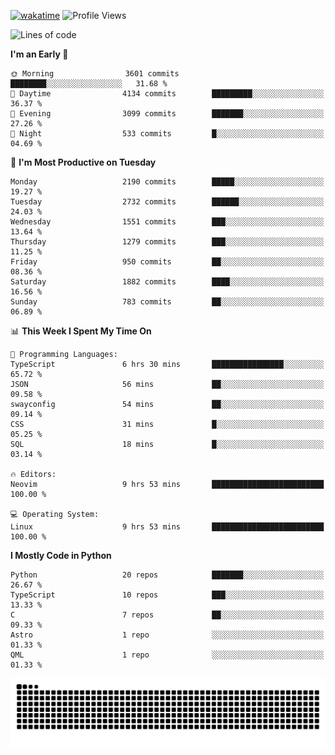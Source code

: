 [![wakatime](https://wakatime.com/badge/user/b920b284-3cde-4cd4-b72e-f7f22d050b16.svg)](https://wakatime.com/@b920b284-3cde-4cd4-b72e-f7f22d050b16)
![Profile Views](http://img.shields.io/badge/Profile%20Views-4586-blue)
<!--START_SECTION:waka-->
![Lines of code](https://img.shields.io/badge/From%20Hello%20World%20I%27ve%20Written-11.1%20million%20lines%20of%20code-blue)

**I'm an Early 🐤** 

```text
🌞 Morning                3601 commits        ████████░░░░░░░░░░░░░░░░░   31.68 % 
🌆 Daytime                4134 commits        █████████░░░░░░░░░░░░░░░░   36.37 % 
🌃 Evening                3099 commits        ███████░░░░░░░░░░░░░░░░░░   27.26 % 
🌙 Night                  533 commits         █░░░░░░░░░░░░░░░░░░░░░░░░   04.69 % 
```
📅 **I'm Most Productive on Tuesday** 

```text
Monday                   2190 commits        █████░░░░░░░░░░░░░░░░░░░░   19.27 % 
Tuesday                  2732 commits        ██████░░░░░░░░░░░░░░░░░░░   24.03 % 
Wednesday                1551 commits        ███░░░░░░░░░░░░░░░░░░░░░░   13.64 % 
Thursday                 1279 commits        ███░░░░░░░░░░░░░░░░░░░░░░   11.25 % 
Friday                   950 commits         ██░░░░░░░░░░░░░░░░░░░░░░░   08.36 % 
Saturday                 1882 commits        ████░░░░░░░░░░░░░░░░░░░░░   16.56 % 
Sunday                   783 commits         ██░░░░░░░░░░░░░░░░░░░░░░░   06.89 % 
```


📊 **This Week I Spent My Time On** 

```text
💬 Programming Languages: 
TypeScript               6 hrs 30 mins       ████████████████░░░░░░░░░   65.72 % 
JSON                     56 mins             ██░░░░░░░░░░░░░░░░░░░░░░░   09.58 % 
swayconfig               54 mins             ██░░░░░░░░░░░░░░░░░░░░░░░   09.14 % 
CSS                      31 mins             █░░░░░░░░░░░░░░░░░░░░░░░░   05.25 % 
SQL                      18 mins             █░░░░░░░░░░░░░░░░░░░░░░░░   03.14 % 

🔥 Editors: 
Neovim                   9 hrs 53 mins       █████████████████████████   100.00 % 

💻 Operating System: 
Linux                    9 hrs 53 mins       █████████████████████████   100.00 % 
```

**I Mostly Code in Python** 

```text
Python                   20 repos            ███████░░░░░░░░░░░░░░░░░░   26.67 % 
TypeScript               10 repos            ███░░░░░░░░░░░░░░░░░░░░░░   13.33 % 
C                        7 repos             ██░░░░░░░░░░░░░░░░░░░░░░░   09.33 % 
Astro                    1 repo              ░░░░░░░░░░░░░░░░░░░░░░░░░   01.33 % 
QML                      1 repo              ░░░░░░░░░░░░░░░░░░░░░░░░░   01.33 % 
```




<!--END_SECTION:waka-->
![Snake animation](https://raw.githubusercontent.com/timmypidashev/timmypidashev/main/commits.svg)
